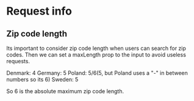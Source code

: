 # Request info

## Zip code length

Its important to consider zip code length when users can search for zip codes. Then we can set a maxLength prop to the input to avoid useless requests.

Denmark: 4
Germany: 5
Poland: 5/6(5, but Poland uses a "-" in between numbers so its 6)
Sweden: 5

So 6 is the absolute maximum zip code length.
